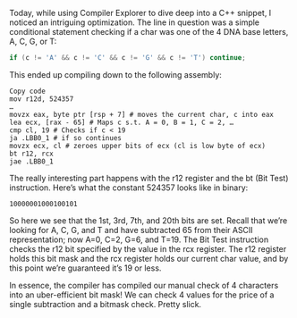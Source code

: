 Today, while using Compiler Explorer to dive deep into a C++ snippet, I noticed an intriguing optimization. The line in question was a simple conditional statement checking if a char was one of the 4 DNA base letters, A, C, G, or T:

```cpp
if (c != 'A' && c != 'C' && c != 'G' && c != 'T') continue;
```

This ended up compiling down to the following assembly:

```assembly
Copy code
mov r12d, 524357
…
movzx eax, byte ptr [rsp + 7] # moves the current char, c into eax
lea ecx, [rax - 65] # Maps c s.t. A = 0, B = 1, C = 2, …
cmp cl, 19 # Checks if c < 19
ja .LBB0_1 # if so continues
movzx ecx, cl # zeroes upper bits of ecx (cl is low byte of ecx)
bt r12, rcx 
jae .LBB0_1
```
The really interesting part happens with the r12 register and the bt (Bit Test) instruction. Here’s what the constant 524357 looks like in binary:

```
10000001000100101
```

So here we see that the 1st, 3rd, 7th, and 20th bits are set. Recall that we’re looking for A, C, G, and T and have subtracted 65 from their ASCII representation; now A=0, C=2, G=6, and T=19. The Bit Test instruction checks the r12 bit specified by the value in the rcx register. The r12 register holds this bit mask and the rcx register holds our current char value, and by this point we’re guaranteed it’s 19 or less.

In essence, the compiler has compiled our manual check of 4 characters into an uber-efficient bit mask! We can check 4 values for the price of a single subtraction and a bitmask check. Pretty slick.
